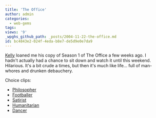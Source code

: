 ```yaml
---
title: 'The Office'
author: admin
categories:
  - web-gems
tags: 
views: '9'
_wpghs_github_path: _posts/2004-11-22-the-office.md
id: bc4843e2-024f-4eda-b8e7-de5d9e0e7da9
---
```

<p><a href="http://www.20six.co.uk/kellypeters">Kelly</a> loaned me his copy of Season 1 of The Office a few weeks ago.  I hadn't actually had a chance to sit down and watch it until this weekend.  Hilarious.  It's a bit crude a times, but then it's much like life... full of man-whores and drunken debauchery.</p>
<p>Choice clips:</p>
<ul>
<li><a href="http://www.bbc.co.uk/comedy/theoffice/clips/brent/philo.shtml">Philosopher</a></li>
<li><a href="http://www.bbc.co.uk/comedy/theoffice/clips/brent/footballer.shtml">Footballer</a></li>
<li><a href="http://www.bbc.co.uk/comedy/theoffice/clips/brent/satirist.shtml">Satirist</a></li>
<li><a href="http://www.bbc.co.uk/comedy/theoffice/clips/brent/human.shtml">Humanitarian</a></li>
<li><a href="http://www.bbc.co.uk/comedy/theoffice/clips/brent/dancer.shtml">Dancer</a></li>
</ul>
